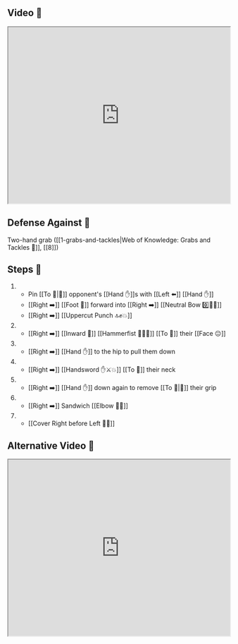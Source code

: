 ## Video 🎥

<iframe src="https://www.youtube.com/embed/Kf6F0-Q9ZoA" width="100%" height="400"></iframe>

## Defense Against 🤺

Two-hand grab ([[1-grabs-and-tackles|Web of Knowledge: Grabs and Tackles 🤝]], [[8]])

## Steps 👣

1. - Pin [[To 🎯|🎯]] opponent's [[Hand ✋]]s with [[Left ⬅️]] [[Hand ✋]] 
    - [[Right ➡️]] [[Foot 🦶]] forward into [[Right ➡️]] [[Neutral Bow 0️⃣🧍‍♂️]] 
    - [[Right ➡️]] [[Uppercut Punch 🔝✊💥]]
2. - [[Right ➡️]] [[Inward 🔽]] [[Hammerfist 🔨✊💥]] [[To 🎯]] their [[Face 😐]]
3. - [[Right ➡️]] [[Hand ✋]] to the hip to pull them down
4. - [[Right ➡️]] [[Handsword ✋⚔️💥]] [[To 🎯]] their neck
5. - [[Right ➡️]] [[Hand ✋]] down again to remove [[To 🎯|🎯]] their grip
6. - [[Right ➡️]] Sandwich [[Elbow 💪💥]]
7. - [[Cover Right before Left 🦶🔄]]

## Alternative Video 🎥

<iframe src="https://www.youtube.com/embed/geYVnDSBnJ0" width="100%" height="400"></iframe>
